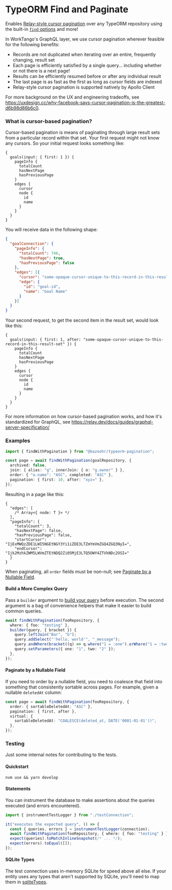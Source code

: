 # TypeORM Find and Paginate

Enables [Relay-style cursor pagination](https://relay.dev/graphql/connections.htm) over any TypeORM repository using the built-in [`find` options](https://github.com/typeorm/typeorm/blob/master/docs/find-options.md) and more!

In WorkTango's GraphQL layer, we use cursor pagination wherever feasible for the following benefits:

- Records are not duplicated when iterating over an entire, frequently changing, result set
- Each page is efficiently satisfied by a single query... including whether or not there is a next page!
- Results can be efficiently resumed before or after any individual result
- The last page is as fast as the first as long as cursor fields are indexed
- Relay-style cursor pagination is supported natively by Apollo Client

For more background on the UX and engineering tradeoffs, see https://uxdesign.cc/why-facebook-says-cursor-pagination-is-the-greatest-d6b98d86b6c0.

### What is cursor-based pagination?

Cursor-based pagination is means of paginating through large result sets from a particular record within that set. Your first request might not know any cursors. So your initial request looks something like:

```gql
{
  goals(input: { first: 1 }) {
    pageInfo {
      totalCount
      hasNextPage
      hasPreviousPage
    }
    edges {
      cursor
      node {
        id
        name
      }
    }
  }
}
```

You will receive data in the following shape:

```json
{
  "goalConnection": {
    "pageInfo": {
      "totalCount": 746,
      "hasNextPage": true,
      "hasPreviousPage": false
    },
    "edges": [{
      "cursor": "some-opaque-cursor-unique-to-this-record-in-this-result-set",
      "edge": {
        "id": "goal-id",
        "name": "Goal Name"
      }
    }]
  }
}
```

Your second request, to get the second item in the result set, would look like this:

```gql
{
  goals(input: { first: 1, after: "some-opaque-cursor-unique-to-this-record-in-this-result-set" }) {
    pageInfo {
      totalCount
      hasNextPage
      hasPreviousPage
    }
    edges {
      cursor
      node {
        id
        name
      }
    }
  }
}
```

For more information on how cursor-based pagination works, and how it's standardized for GraphQL, see https://relay.dev/docs/guides/graphql-server-specification/

### Examples

```ts
import { findWithPagination } from "@kazoohr/typeorm-pagination";

const page = await findWithPagination(goalRepository, {
  archived: false,
  join: { alias: "g", innerJoin: { o: "g.owner" } },
  order: { "o.name": "ASC", completed: "ASC" },
  pagination: { first: 10, after: "xyz=" },
});
```

Resulting in a page like this:

```jsonc
{
  "edges": [
    /* Array<{ node: T }> */
  ],
  "pageInfo": {
    "totalCount": 3,
    "hasNextPage": false,
    "hasPreviousPage": false,
    "startCursor": "IjExMWQzZDE1LWI5NGEtNGY3Yi1iZDE3LTZmYmVmZGQ4ZGQ3NyI=",
    "endCursor": "Ijk2MzhkZWM5LWVmZTEtNDQ2Zi05MjE3LTQ5OWY4ZTVkNDc2OSI="
  }
}
```

When paginating, all `order` fields must be non-null; see [Paginate by a Nullable Field](#paginate-by-a-nullable-field).

#### Build a More Complex Query

Pass a `builder` argument to [build your query](https://github.com/typeorm/typeorm/blob/master/src/query-builder/SelectQueryBuilder.ts) before execution. The second argument is a bag of convenience helpers that make it easier to build common queries.

```ts
await findWithPagination(fooRepository, {
  where: { foo: "testing" },
  builder(query, { bracket }) {
    query.leftJoin("Bar", "b");
    query.addSelect("'hello, world'", "_message");
    query.andWhere(bracket((q) => q.where("1 = :one").orWhere("1 = :two")));
    query.setParameters({ one: "1", two: "2" });
  },
});
```

#### Paginate by a Nullable Field

If you need to order by a nullable field, you need to coalesce that field into something that consistently sortable across pages. For example, given a nullable `deletedAt` column:

```ts
const page = await findWithPagination(fooRepository, {
  order: { sortableDeletedAt: "ASC" },
  pagination: { first, after },
  virtual: {
    sortableDeletedAt: "COALESCE(deleted_at, DATE('0001-01-01'))",
  },
});
```

### Testing

Just some internal notes for contributing to the tests.

#### Quickstart

`nvm use && yarn develop`

#### Statements

You can instrument the database to make assertions about the queries executed (and errors encountered).

```ts
import { instrumentTestLogger } from "./testConnection";

it("executes the expected query", () => {
  const { queries, errors } = instrumentTestLogger(connection);
  await findWithPagination(fooRepository, { where: { foo: "testing" } });
  expect(queries).toMatchInlineSnapshot(/* ... */);
  expect(errors).toEqual([]);
});
```

#### SQLite Types

The test connection uses in-memory SQLite for speed above all else. If your entity uses any types that aren't supported by SQLite, you'll need to map them in [sqliteTypes](./src/testConnection).